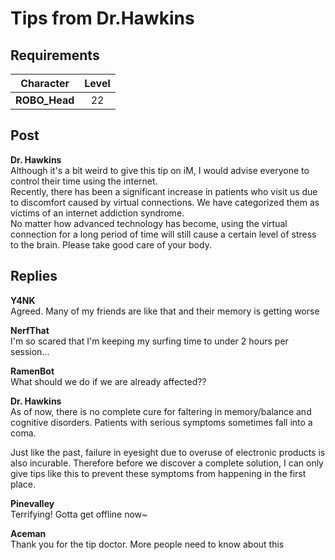 # Tips from Dr.Hawkins
## Requirements
|  Character  |Level|
|-------------|:---:|
|**ROBO_Head**| 22  |

## Post
**Dr. Hawkins**<br>
Although it's a bit weird to give this tip on iM, I would advise everyone to control their time using the internet. <br>
Recently, there has been a significant increase in patients who visit us due to discomfort caused by virtual connections. We have categorized them as victims of an internet addiction syndrome.<br>
No matter how advanced technology has become, using the virtual connection for a long period of time will still cause a certain level of stress to the brain. Please take good care of your body.
## Replies
**Y4NK**<br>
Agreed. Many of my friends are like that and their memory is getting worse

**NerfThat**<br>
I'm so scared that I'm keeping my surfing time to under 2 hours per session...

**RamenBot**<br>
What should we do if we are already affected??

**Dr. Hawkins**<br>
As of now, there is no complete cure for faltering in memory/balance and cognitive disorders. Patients with serious symptoms sometimes fall into a coma.

Just like the past, failure in eyesight due to overuse of electronic products is also incurable. Therefore before we discover a complete solution, I can only give tips like this to prevent these symptoms from happening in the first place.

**Pinevalley**<br>
Terrifying! Gotta get offline now\~

**Aceman**<br>
Thank you for the tip doctor. More people need to know about this

